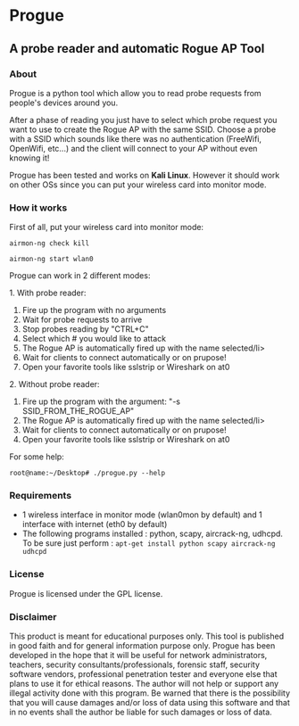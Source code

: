 <h1>Progue</h1>

<h2>A probe reader and automatic Rogue AP Tool</h2>

<h3>About</h3>

<p>Progue is a python tool which allow you to read probe requests from people's devices around you.</p>

<p>After a phase of reading you just have to select which probe request you want to use to create the Rogue AP with the same SSID.  
Choose a probe with a SSID which sounds like there was no authentication (FreeWifi, OpenWifi, etc...) and the client will connect to your AP without even knowing it!</p>

<p>Progue has been tested and works on <strong>Kali Linux</strong>. However it should work on other OSs since you can put your wireless card into monitor mode.</p>


<h3>How it works</h3>

<p>First of all, put your wireless card into monitor mode:</p>
<code>airmon-ng check kill</code>
<p></p>
<code>airmon-ng start wlan0</code>


<p>Progue can work in 2 different modes:</p>

<p>1. With probe reader:</p>

<ol>
<li>Fire up the program with no arguments</li>
<li>Wait for probe requests to arrive</li>
<li>Stop probes reading by "CTRL+C"</li>
<li>Select which # you would like to attack</li>
<li>The Rogue AP is automatically fired up with the name selected/li>
<li>Wait for clients to connect automatically or on prupose!</li>
<li>Open your favorite tools like sslstrip or Wireshark on at0</li>
</ol>



<p>2. Without probe reader:</p>

<ol>
<li>Fire up the program with the argument: "-s SSID_FROM_THE_ROGUE_AP" </li>
<li>The Rogue AP is automatically fired up with the name selected/li>
<li>Wait for clients to connect automatically or on prupose!</li>
<li>Open your favorite tools like sslstrip or Wireshark on at0</li>
</ol>


<p>For some help:</p>

<code>root@name:~/Desktop# ./progue.py --help</code>


<h3>Requirements</h3>

<ul>
<li>1 wireless interface in monitor mode (wlan0mon by default) and 1 interface with internet (eth0 by default)</li>
<li>The following programs installed : python, scapy, aircrack-ng, udhcpd.  
To be sure just perform : <code>apt-get install python scapy aircrack-ng udhcpd</code></li>
</ul>



<h3>License</h3>

<p>Progue is licensed under the GPL license.</p>


<h3>Disclaimer</h3>

<p>This product is meant for educational purposes only.  
This tool is published in good faith and for general information purpose only.  
Progue has been developed in the hope that it will be useful for network administrators, teachers, security consultants/professionals, forensic staff, security software vendors, professional penetration tester and everyone else that plans to use it for ethical reasons.  
The author will not help or support any illegal activity done with this program. Be warned that there is the possibility that you will cause damages and/or loss of data using this software and that in no events shall the author be liable for such damages or loss of data.</p>

